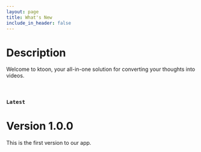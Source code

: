 ```yaml
---
layout: page
title: What's New
include_in_header: false
---
```


# Description
Welcome to ktoon, your all-in-one solution for converting your thoughts into videos.

<br>

### `Latest`

# **Version 1.0.0**
This is the first version to our app. 